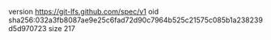version https://git-lfs.github.com/spec/v1
oid sha256:032a3fb8087ae9e25c6fad72d90c7964b525c21575c085b1a238239d5d970723
size 217
